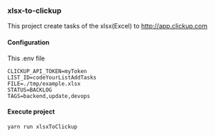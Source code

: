 ### xlsx-to-clickup

This project create tasks of the xlsx(Excel) to http://app.clickup.com

#### Configuration
This .env file
```
CLICKUP_API_TOKEN=myToken
LIST_ID=codeYourListAddTasks
FILE=./tmp/example.xlsx
STATUS=BACKLOG
TAGS=backend,update,devops
```

#### Execute project
`yarn run xlsxToClickup`